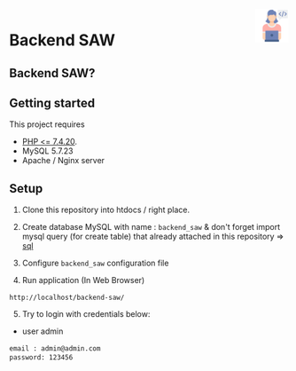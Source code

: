 <a href="https://github.com/mellyzarsmwn/backend-saw/">
    <img src="assets/image/programmer.png" alt="Programmer logo" title="Backend" align="right" height="60" />
</a>

Backend SAW
======================
## Backend SAW?


## Getting started
This project requires
- [PHP <= 7.4.20](https://www.php.net/manual/en/install.php).
- MySQL 5.7.23
- Apache / Nginx server


## Setup
1. Clone this repository into htdocs / right place.

2. Create database MySQL with name : `backend_saw` & don't forget import mysql query (for create table) that already attached in this repository => [sql](https://github.com/mellyzarsmwn/backend-saw/tree/master/sql/koproll.sql)

3. Configure `backend_saw` configuration file

4. Run application (In Web Browser)
```
http://localhost/backend-saw/
```

5. Try to login with credentials below:
- user admin
```
email : admin@admin.com
password: 123456
```
